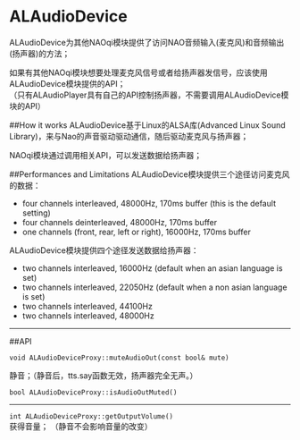 ALAudioDevice
====

ALAudioDevice为其他NAOqi模块提供了访问NAO音频输入(麦克风)和音频输出(扬声器)的方法；   

如果有其他NAOqi模块想要处理麦克风信号或者给扬声器发信号，应该使用ALAudioDevice模块提供的API；    
（只有ALAudioPlayer具有自己的API控制扬声器，不需要调用ALAudioDevice模块的API）    

##How it works
ALAudioDevice基于Linux的ALSA库(Advanced Linux Sound Library)，来与Nao的声音驱动驱动通信，随后驱动麦克风与扬声器；

NAOqi模块通过调用相关API，可以发送数据给扬声器；

##Performances and Limitations
ALAudioDevice模块提供三个途径访问麦克风的数据：

* four channels interleaved, 48000Hz, 170ms buffer (this is the default setting)
* four channels deinterleaved, 48000Hz, 170ms buffer
* one channels (front, rear, left or right), 16000Hz, 170ms buffer

ALAudioDevice模块提供四个途径发送数据给扬声器：

* two channels interleaved, 16000Hz (default when an asian language is set)
* two channels interleaved, 22050Hz (default when a non asian language is set)
* two channels interleaved, 44100Hz
* two channels interleaved, 48000Hz

----

##API

`void ALAudioDeviceProxy::muteAudioOut(const bool& mute)`

静音；（静音后，tts.say函数无效，扬声器完全无声。）

`bool ALAudioDeviceProxy::isAudioOutMuted()`

----

`int ALAudioDeviceProxy::getOutputVolume()`     
获得音量；
（静音不会影响音量的改变）

